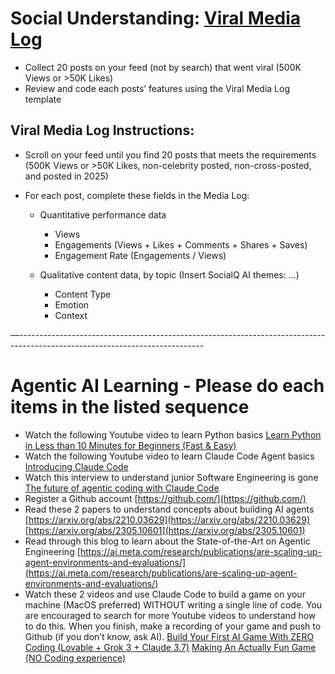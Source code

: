 # Social Understanding: [Viral Media Log](https://docs.google.com/spreadsheets/d/13tR5eTLg3LC49wWHhsuYYZ_hOWReWcAn9JRxfMihUW0/edit?gid=0#gid=0)

* Collect 20 posts on your feed (not by search) that went viral (500K Views or >50K Likes)
* Review and code each posts’ features using the Viral Media Log template

## Viral Media Log Instructions:

* Scroll on your feed until you find 20 posts that meets the requirements (500K Views or >50K Likes, non-celebrity posted, non-cross-posted, and posted in 2025)
* For each post, complete these fields in the Media Log:

  * Quantitative performance data

    * Views
    * Engagements (Views + Likes + Comments + Shares + Saves)
    * Engagement Rate (Engagements / Views)
  * Qualitative content data, by topic (Insert SocialQ AI themes: …)

    * Content Type
    * Emotion
    * Context

—----------------------------------------------------------------------------------------------------------------------------

# Agentic AI Learning - Please do each items in the listed sequence

* Watch the following Youtube video to learn Python basics
  [Learn Python in Less than 10 Minutes for Beginners (Fast & Easy)](https://www.youtube.com/watch?v=fWjsdhR3z3c)
* Watch the following Youtube video to learn Claude Code Agent basics
  [Introducing Claude Code](https://www.youtube.com/watch?v=AJpK3YTTKZ4)
* Watch this interview to understand junior Software Engineering is gone
  [The future of agentic coding with Claude Code](https://www.youtube.com/watch?v=iF9iV4xponk)
* Register a Github account
  [https://github.com/](https://github.com/)
* Read these 2 papers to understand concepts about building AI agents
  [https://arxiv.org/abs/2210.03629](https://arxiv.org/abs/2210.03629)
  [https://arxiv.org/abs/2305.10601](https://arxiv.org/abs/2305.10601)
* Read through this blog to learn about the State-of-the-Art on Agentic Engineering
  [https://ai.meta.com/research/publications/are-scaling-up-agent-environments-and-evaluations/](https://ai.meta.com/research/publications/are-scaling-up-agent-environments-and-evaluations/)
* Watch these 2 videos and use Claude Code to build a game on your machine (MacOS preferred) WITHOUT writing a single line of code. You are encouraged to search for more Youtube videos to understand how to do this. When you finish, make a recording of your game and push to Github (if you don’t know, ask AI).
  [Build Your First AI Game With ZERO Coding (Lovable + Grok 3 + Claude 3.7)](https://www.youtube.com/watch?v=xWJDvub8Hws)
  [Making An Actually Fun Game (NO Coding experience)](https://www.youtube.com/watch?v=aa-Fu5Qw91M&t=216s)
